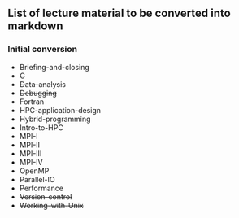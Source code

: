 ## List of lecture material to be converted into markdown
### Initial conversion

- Briefing-and-closing 
- ~~C~~                     
- ~~Data-analysis~~  
- ~~Debugging~~      
- ~~Fortran~~                 
- HPC-application-design  
- Hybrid-programming  
- Intro-to-HPC        
- MPI-I   
- MPI-II  
- MPI-III  
- MPI-IV   
- OpenMP       
- Parallel-IO        
- Performance 
- ~~Version-control~~
- ~~Working-with-Unix~~

